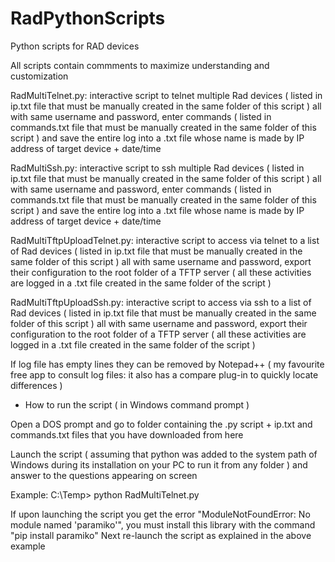 # RadPythonScripts
Python scripts for RAD devices

All scripts contain commments to maximize understanding and customization

RadMultiTelnet.py: interactive script to telnet multiple Rad devices ( listed in ip.txt file that must be manually created in the same folder of this script ) all with same username and password, enter commands ( listed in commands.txt file that must be manually created in the same folder of this script ) and save the entire log into a .txt file whose name is made by IP address of target device + date/time

RadMultiSsh.py: interactive script to ssh multiple Rad devices ( listed in ip.txt file that must be manually created in the same folder of this script ) all with same username and password, enter commands ( listed in commands.txt file that must be manually created in the same folder of this script ) and save the entire log into a .txt file whose name is made by IP address of target device + date/time

RadMultiTftpUploadTelnet.py: interactive script to access via telnet to a list of Rad devices ( listed in ip.txt file that must be manually created in the same folder of this script ) all with same username and password, export their configuration to the root folder of a TFTP server ( all these activities are logged in a .txt file created in the same folder of the script )

RadMultiTftpUploadSsh.py: interactive script to access via ssh to a list of Rad devices ( listed in ip.txt file that must be manually created in the same folder of this script ) all with same username and password, export their configuration to the root folder of a TFTP server ( all these activities are logged in a .txt file created in the same folder of the script )

If log file has empty lines they can be removed by Notepad++ ( my favourite free app to consult log files: it also has a compare plug-in to quickly locate differences )


- How to run the script ( in Windows command prompt )

Open a DOS prompt and go to folder containing the .py script + ip.txt and commands.txt files that you have downloaded from here

Launch the script ( assuming that python was added to the system path of Windows during its installation on your PC to run it from any folder ) and answer to the questions appearing on screen

Example: C:\Temp> python RadMultiTelnet.py

If upon launching the script you get the error "ModuleNotFoundError: No module named 'paramiko'", you must install this library with the command "pip install paramiko"
Next re-launch the script as explained in the above example
